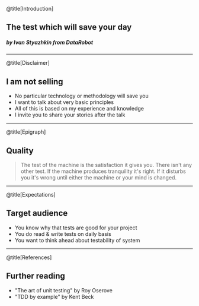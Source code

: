 @title[Introduction]
## The test which will save your day
##### by Ivan Styazhkin from DataRobot

---
@title[Disclaimer]

## I am not selling
- No particular technology or methodology will save you
- I want to talk about very basic principles
- All of this is based on my experience and knowledge
- I invite you to share your stories after the talk

---
@title[Epigraph]

## Quality
> The test of the machine is the satisfaction it gives you.
 There isn't any other test.
 If the machine produces tranquility it's right.
 If it disturbs you it's wrong until either the machine or your mind is changed.

---
@title[Expectations]

## Target audience
- You know why that tests are good for your project
- You do read & write tests on daily basis
- You want to think ahead about testability of system

---
@title[References]

## Further reading
- "The art of unit testing" by Roy Oserove
- "TDD by example" by Kent Beck
